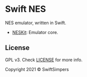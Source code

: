 # Swift NES

NES emulator, written in Swift.

- [NESKit](./Sources/NESKit/README.md): Emulator core.

## License

GPL v3. Check [LICENSE](./LICENSE) for more info.

Copyright 2021 © SwiftSimpers
